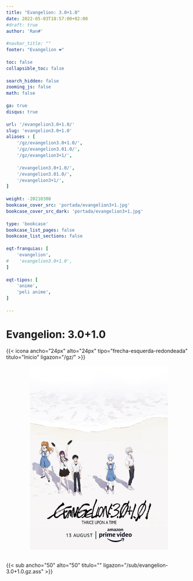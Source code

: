 ```yaml
---
title: "Evangelion: 3.0+1.0"
date: 2022-05-03T18:57:00+02:00
#draft: true
author: 'Ran#'

#navbar_title: ""
footer: "Evangelion ❤️"

toc: false
collapsible_toc: false

search_hidden: false
zooming_js: false
math: false

ga: true
disqus: true

url: '/evangelion3.0+1.0/'
slug: 'evangelion3.0+1.0'
aliases : [
    '/gz/evangelion3.0+1.0/',
    '/gz/evangelion3.01.0/',
    '/gz/evangelion3+1/',

    '/evangelion3.0+1.0/',
    '/evangelion3.01.0/',
    '/evangelion3+1/',
]

weight: -20210308
bookcase_cover_src: 'portada/evangelion3+1.jpg'
bookcase_cover_src_dark: 'portada/evangelion3+1.jpg'

type: 'bookcase'
bookcase_list_pages: false
bookcase_list_sections: false

eqt-franquias: [
    'evangelion',
#    'evangelion3.0+1.0',
]

eqt-tipos: [
    'anime',
    'peli anime',
]

---
```


# Evangelion: 3.0+1.0

{{< icona ancho="24px" alto="24px" tipo="frecha-esquerda-redondeada" titulo="Inicio" ligazon="/gz/" >}}

<div style="text-align: center">
    <img height="500" title="oreimo" alt="oreimo" src="/portada/evangelion3+1.jpg">
</div>

<br>

{{< sub ancho="50" alto="50" titulo="" ligazon="/sub/evangelion-3.0+1.0.gz.ass" >}}
